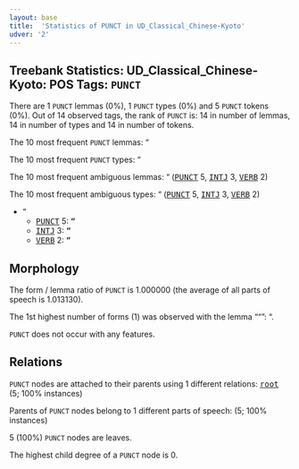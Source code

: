 ```yaml
---
layout: base
title:  'Statistics of PUNCT in UD_Classical_Chinese-Kyoto'
udver: '2'
---
```


## Treebank Statistics: UD_Classical_Chinese-Kyoto: POS Tags: `PUNCT`

There are 1 `PUNCT` lemmas (0%), 1 `PUNCT` types (0%) and 5 `PUNCT` tokens (0%).
Out of 14 observed tags, the rank of `PUNCT` is: 14 in number of lemmas, 14 in number of types and 14 in number of tokens.

The 10 most frequent `PUNCT` lemmas: “

The 10 most frequent `PUNCT` types:  “

The 10 most frequent ambiguous lemmas: “ (<tt><a href="lzh_kyoto-pos-PUNCT.html">PUNCT</a></tt> 5, <tt><a href="lzh_kyoto-pos-INTJ.html">INTJ</a></tt> 3, <tt><a href="lzh_kyoto-pos-VERB.html">VERB</a></tt> 2)

The 10 most frequent ambiguous types:  “ (<tt><a href="lzh_kyoto-pos-PUNCT.html">PUNCT</a></tt> 5, <tt><a href="lzh_kyoto-pos-INTJ.html">INTJ</a></tt> 3, <tt><a href="lzh_kyoto-pos-VERB.html">VERB</a></tt> 2)


* “
  * <tt><a href="lzh_kyoto-pos-PUNCT.html">PUNCT</a></tt> 5: <b>“</b>
  * <tt><a href="lzh_kyoto-pos-INTJ.html">INTJ</a></tt> 3: <b>“</b>
  * <tt><a href="lzh_kyoto-pos-VERB.html">VERB</a></tt> 2: <b>“</b>

## Morphology

The form / lemma ratio of `PUNCT` is 1.000000 (the average of all parts of speech is 1.013130).

The 1st highest number of forms (1) was observed with the lemma ““”: “.

`PUNCT` does not occur with any features.


## Relations

`PUNCT` nodes are attached to their parents using 1 different relations: <tt><a href="lzh_kyoto-dep-root.html">root</a></tt> (5; 100% instances)

Parents of `PUNCT` nodes belong to 1 different parts of speech:  (5; 100% instances)

5 (100%) `PUNCT` nodes are leaves.

The highest child degree of a `PUNCT` node is 0.

